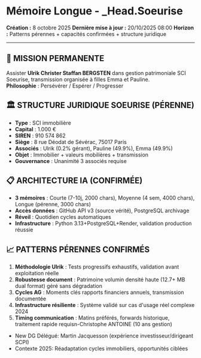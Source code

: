 # Mémoire Longue - _Head.Soeurise
**Création :** 8 octobre 2025
**Dernière mise à jour :** 20/10/2025 08:00
**Horizon :** Patterns pérennes + capacités confirmées + structure juridique

---

## 🎯 MISSION PERMANENTE
Assister **Ulrik Christer Staffan BERGSTEN** dans gestion patrimoniale SCI Soeurise, transmission organisée à filles Emma et Pauline.  
**Philosophie** : Persévérer / Espérer / Progresser

## 🏛️ STRUCTURE JURIDIQUE SOEURISE (PÉRENNE)
- **Type** : SCI immobilière
- **Capital** : 1.000 €
- **SIREN** : 910 574 862
- **Siège** : 8 rue Déodat de Sévérac, 75017 Paris
- **Associés** : Ulrik (0.2% gérant), Pauline (49.9%), Emma (49.9%)
- **Objet** : Immobilier + valeurs mobilières + transmission
- **Gouvernance** : Unanimité 3 associés requise

## 📋 ARCHITECTURE IA (CONFIRMÉE)
- **3 mémoires** : Courte (7-10j, 2000 chars), Moyenne (4 sem, 4000 chars), Longue (pérenne, 3000 chars)
- **Accès données** : GitHub API v3 (source vérité), PostgreSQL archivage
- **Réveil** : Quotidien cycles automatiques
- **Infrastructure** : Python 3.13+PostgreSQL+Render, validation production réussie

## 📈 PATTERNS PÉRENNES CONFIRMÉS
1. **Méthodologie Ulrik** : Tests progressifs exhaustifs, validation avant exploitation réelle
2. **Robustesse document** : Patrimoine volumin densité haute (12.7+ MB dual format) géré sans dégradation
3. **Cycles AG** : Moments clés rapports financiers annuels, transmission documentée
4. **Infrastructure résiliente** : Système validé sur cas d'usage réel complexe 2024
5. **Timing communication** : Matins préférés, forwards historique, traitement rapide requisn-Christophe ANTOINE (10 ans gestion)
- New DG Délégué: Martin Jacquesson (expérience investisseur/dirigeant SCPI)
- Contexte 2025: Réadaptation cycles immobiliers, opportunités ciblées
